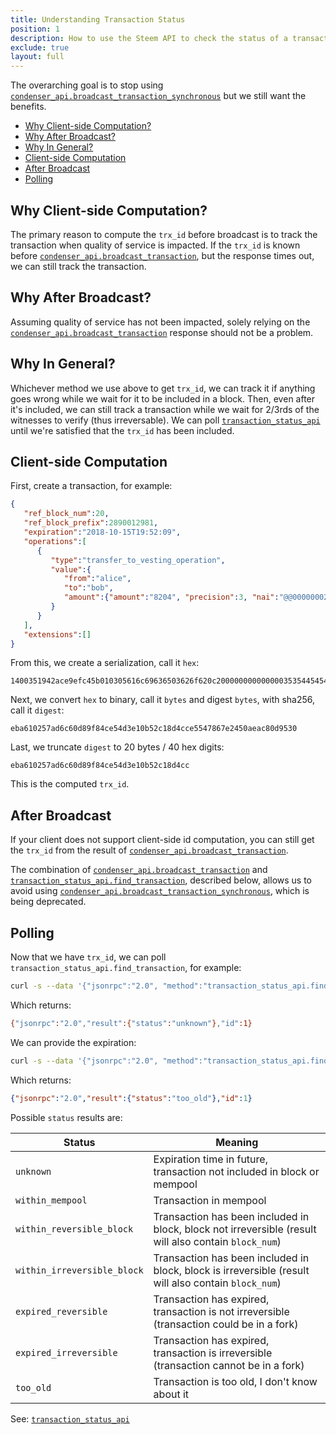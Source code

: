 ```yaml
---
title: Understanding Transaction Status
position: 1
description: How to use the Steem API to check the status of a transaction for a given `trx_id` value.
exclude: true
layout: full
---
```


The overarching goal is to stop using [`condenser_api.broadcast_transaction_synchronous`](/apidefinitions/#condenser_api.broadcast_transaction_synchronous) but we still want the benefits.

* [Why Client-side Computation?](#why-client-side-computation)
* [Why After Broadcast?](#why-after-broadcast)
* [Why In General?](#why-in-general)
* [Client-side Computation](#client-side-computation)
* [After Broadcast](#after-broadcast)
* [Polling](#polling)

## Why Client-side Computation?

The primary reason to compute the `trx_id` before broadcast is to track the transaction when quality of service is impacted. If the `trx_id` is known before [`condenser_api.broadcast_transaction`](/apidefinitions/#condenser_api.broadcast_transaction), but the response times out, we can still track the transaction.

## Why After Broadcast?

Assuming quality of service has not been impacted, solely relying on the [`condenser_api.broadcast_transaction`](/apidefinitions/#condenser_api.broadcast_transaction) response should not be a problem.

## Why In General?

Whichever method we use above to get `trx_id`, we can track it if anything goes wrong while we wait for it to be included in a block. Then, even after it's included, we can still track a transaction while we wait for 2/3rds of the witnesses to verify (thus irreversable). We can poll [`transaction_status_api`](/apidefinitions/#apidefinitions-transaction-status-api) until we're satisfied that the `trx_id` has been included.
## Client-side Computation

First, create a transaction, for example:

```json
{
   "ref_block_num":20,
   "ref_block_prefix":2890012981,
   "expiration":"2018-10-15T19:52:09",
   "operations":[
      {
         "type":"transfer_to_vesting_operation",
         "value":{
            "from":"alice",
            "to":"bob",
            "amount":{"amount":"8204", "precision":3, "nai":"@@000000021"}
         }
      }
   ],
   "extensions":[]
}
```

From this, we create a serialization, call it `hex`:

```
1400351942ace9efc45b010305616c69636503626f620c2000000000000003535445454d00000
```

Next, we convert `hex` to binary, call it `bytes` and digest `bytes`, with sha256, call it `digest`:

```
eba610257ad6c60d89f84ce54d3e10b52c18d4cce5547867e2450aeac80d9530
```

Last, we truncate `digest` to 20 bytes / 40 hex digits:

```
eba610257ad6c60d89f84ce54d3e10b52c18d4cc
```

This is the computed `trx_id`.

## After Broadcast

If your client does not support client-side id computation, you can still get the `trx_id` from the result of [`condenser_api.broadcast_transaction`](/apidefinitions/#condenser_api.broadcast_transaction).

The combination of [`condenser_api.broadcast_transaction`](/apidefinitions/#condenser_api.broadcast_transaction) and [`transaction_status_api.find_transaction`](/apidefinitions/#transaction_status_api.find_transaction), described below, allows us to avoid using [`condenser_api.broadcast_transaction_synchronous`](/apidefinitions/#condenser_api.broadcast_transaction_synchronous), which is being deprecated.

## Polling

Now that we have `trx_id`, we can poll `transaction_status_api.find_transaction`, for example:

```bash
curl -s --data '{"jsonrpc":"2.0", "method":"transaction_status_api.find_transaction", "params":{"transaction_id":"eba610257ad6c60d89f84ce54d3e10b52c18d4cc"}, "id":1}' https://api.steemit.com
```

Which returns:

```bash
{"jsonrpc":"2.0","result":{"status":"unknown"},"id":1}
```

We can provide the expiration:

```bash
curl -s --data '{"jsonrpc":"2.0", "method":"transaction_status_api.find_transaction", "params":{"transaction_id":"eba610257ad6c60d89f84ce54d3e10b52c18d4cc","expiration":"2018-10-15T19:52:09"}, "id":1}' https://api.steemit.com
```

Which returns:

```json
{"jsonrpc":"2.0","result":{"status":"too_old"},"id":1}
```

Possible `status` results are:

| Status | Meaning |
|--------|---------|
| `unknown` | Expiration time in future, transaction not included in block or mempool |
| `within_mempool` | Transaction in mempool |
| `within_reversible_block` | Transaction has been included in block, block not irreversible (result will also contain `block_num`) |
| `within_irreversible_block` | Transaction has been included in block, block is irreversible (result will also contain `block_num`) |
| `expired_reversible` | Transaction has expired, transaction is not irreversible (transaction could be in a fork) |
| `expired_irreversible` | Transaction has expired, transaction is irreversible (transaction cannot be in a fork) |
| `too_old` | Transaction is too old, I don't know about it |

See: [`transaction_status_api`](/apidefinitions/#apidefinitions-transaction-status-api)

